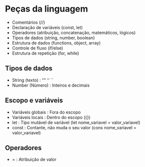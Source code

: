 # Peças da linguagem
- Comentários (//)
- Declaração de variáveis (const, let)
- Operadores (atribuição, concatenação, matemáticos, lógicos)
- Tipos de dados (string, number, boolean)
- Estrutura de dados (functions, object, array)
- Controle de fluxo (if/else)
- Estrutura de repetição (for, while)

## Tipos de dados
- String (texto) : "" '' ``
- Number (Número) : Inteiros e decimais

## Escopo e variáveis
- Variáveis globais : Fora do escopo
- Variáveis locais : Dentro do escopo ({})
- let : Tipo mutável de variável (let nome_variavel = valor_variavel)
- const : Contante, não muda o seu valor (cons nome_variavel = valor_variavel)

## Operadores
- = : Atribuição de valor